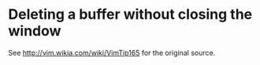 # Deleting a buffer without closing the window

See http://vim.wikia.com/wiki/VimTip165 for the original source.
